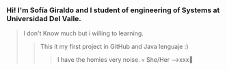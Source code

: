 ### Hi! I'm Sofía Giraldo and I student of engineering of Systems at Universidad Del Valle.
> I don't Know much but i willing to learning.
>> This it my first project in GitHub and Java lenguaje :)
>>> I have the homies very noise. 💀
> She/Her 
-->xxx🌼

